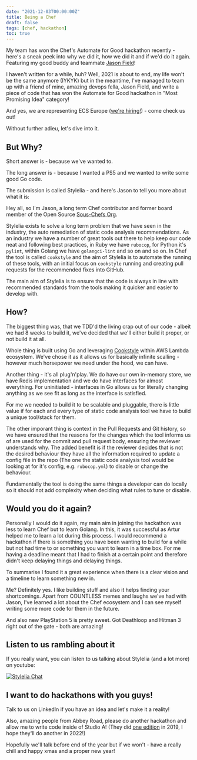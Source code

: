 ```yaml
---
date: "2021-12-03T00:00:00Z"
title: Being a Chef
draft: false
tags: [chef, hackathon]
toc: true
---
```


My team has won the Chef's Automate for Good hackathon recently - here's a sneak peek into why we did it, how we did it and if we'd do it again. Featuring my good buddy and teammate [Jason Field](https://www.linkedin.com/in/jasonfield1/)!

<!--more-->

I haven't written for a while, huh? Well, 2021 is about to end, my life won't be the same anymore (IYKYK) but in the meantime, I've managed to team up with a friend of mine, amazing devops fella, Jason Field, and write a piece of code that has won the Automate for Good hackathon in "Most Promising Idea" category!

And yes, we are representing ECS Europe ([we're hiring!](https://ecs.co.uk/careers/)) - come check us out!

Without further adieu, let's dive into it.

## But Why?

Short answer is - because we've wanted to.

The long answer is - because I wanted a PS5 and we wanted to write some good Go code.

The submission is called Stylelia - and here's Jason to tell you more about what it is:

<Jason>

Hey all, so I'm Jason, a long term Chef contributor and former board member of the Open Source [Sous-Chefs Org](https://github.com/sous-chefs). 

Stylelia exists to solve a long term problem that we have seen in the industry, the auto remediation of static code analysis recommendations. As an industry we have a number of great tools out there to help keep our code neat and following best practices, in Ruby we have `rubocop`, for Python it's `pylint`, within Golang we have `golangci-lint` and so on and so on. In Chef the tool is called `cookstyle` and the aim of Stylelia is to automate the running of these tools, with an initial focus on `cookstyle` running and creating pull requests for the recommended fixes into GitHub.

The main aim of Stylelia is to ensure that the code is always in line with recommended standards from the tools making it quicker and easier to develop with.

</Jason>

## How?

The biggest thing was, that we TDD'd the living crap out of our code - albeit we had 8 weeks to build it, we've decided that we'll either build it proper, or not build it at all.

Whole thing is built using Go and leveraging [Cookstyle](https://github.com/chef/cookstyle) within AWS Lambda ecosystem. We've chose it as it allows us for basically infinite scalling - however much horsepower we need under the hood, we can have.

Another thing - it's all plug'n'play. We do have our own in-memory store, we have Redis implementation and we do have interfaces for almost everything. For uninitiated - interfaces in Go allows us for literally changing anything as we see fit as long as the interface is satisfied.

<Jason>

For me we needed to build it to be scalable and pluggable, there is little value if for each and every type of static code analysis tool we have to build a unique tool/stack for them.

The other imporant thing is context in the Pull Requests and Git history, so we have ensured that the reasons for the changes which the tool informs us of are used for the commit and pull request body, ensuring the reviewer understands why. The added benefit is if the reviewer decides that is not the desired behaviour they have all the information required to update a config file in the repo (The one the static code analysis tool would be looking at for it's config, e.g. `rubocop.yml`) to disable or change the behaviour.

Fundamentally the tool is doing the same things a developer can do locally so it should not add complexity when deciding what rules to tune or disable.

</Jason>

## Would you do it again?

<Jason>

Personally I would do it again, my main aim in joining the hackathon was less to learn Chef but to learn Golang. In this, it was successful as Artur helped me to learn a lot during this process. I would recommend a hackathon if there is something you have been wanting to build for a while but not had time to or something you want to learn in a time box. For me having a deadline meant that I had to finish at a certain point and therefore didn't keep delaying things and delaying things. 

To summarise I found it a great experience when there is a clear vision and a timeline to learn something new in.

</Jason>

Me? Definitely yes. I like building stuff and also it helps finding your shortcomings. Apart from COUNTLESS memes and laughs we've had with Jason, I've learned a lot about the Chef ecosystem and I can see myself writing some more code for them in the future.

And also new PlayStation 5 is pretty sweet. Got Deathloop and Hitman 3 right out of the gate - both are amazing!

## Listen to us rambling about it

If you really want, you can listen to us talking about Stylelia (and a lot more) on youtube:

[![Stylelia Chat](https://img.youtube.com/vi/FGQ6kZgIP2I/0.jpg)](https://www.youtube.com/watch?v=FGQ6kZgIP2I)

## I want to do hackathons with you guys!

Talk to us on LinkedIn if you have an idea and let's make it a reality!

Also, amazing people from Abbey Road, please do another hackathon and allow me to write code inside of Studio A! (They did [one edition](https://www.abbeyroad.com/hackathon) in 2019, I hope they'll do another in 2022!)

Hopefully we'll talk before end of the year but if we won't - have a really chill and happy xmas and a proper new year!
